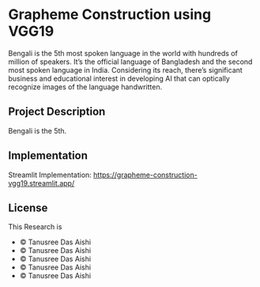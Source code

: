 # Grapheme Construction using VGG19

Bengali is the 5th most spoken language in the world with hundreds of million of speakers. It’s the official language of Bangladesh and the second most spoken language in India. Considering its reach, there’s significant business and educational interest in developing AI that can optically recognize images of the language handwritten.

## Project Description
Bengali is the 5th.

## Implementation

Streamlit Implementation: https://grapheme-construction-vgg19.streamlit.app/

## License

This Research is
- © Tanusree Das Aishi
- © Tanusree Das Aishi
- © Tanusree Das Aishi
- © Tanusree Das Aishi
- © Tanusree Das Aishi
